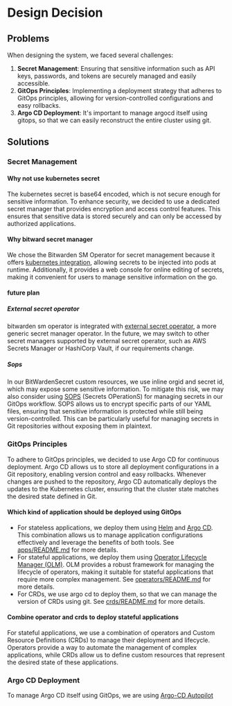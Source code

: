 # Design Decision
## Problems
When designing the system, we faced several challenges:
1. **Secret Management**: Ensuring that sensitive information such as API keys, passwords, and tokens are securely managed and easily accessible.
2. **GitOps Principles**: Implementing a deployment strategy that adheres to GitOps principles, allowing for version-controlled configurations and easy rollbacks.
3. **Argo CD Deployment**: It's important to manage argocd itself using gitops, so that we can easily reconstruct the entire cluster using git.

## Solutions
### Secret Management
#### Why not use kubernetes secret
The kubernetes secret is base64 encoded, which is not secure enough for sensitive information. To enhance security, we decided to use a dedicated secret manager that provides encryption and access control features. This ensures that sensitive data is stored securely and can only be accessed by authorized applications.

#### Why bitward secret manager
We chose the Bitwarden SM Operator for secret management because it offers [kubernetes integration][1], allowing secrets to be injected into pods at runtime. Additionally, it provides a web console for online editing of secrets, making it convenient for users to manage sensitive information on the go.

#### future plan
##### External secret operator
bitwarden sm operator is integrated with [external secret operator](https://external-secrets.io/), a more generic secret manager operator. In the future, we may switch to other secret managers supported by external secret operator, such as AWS Secrets Manager or HashiCorp Vault, if our requirements change.

##### Sops
In our BitWardenSecret custom resources, we use inline orgid and secret id, which may expose some sensitive information. To mitigate this risk, we may also consider using [SOPS](https://github.com/mozilla/sops) (Secrets OPerationS) for managing secrets in our GitOps workflow. SOPS allows us to encrypt specific parts of our YAML files, ensuring that sensitive information is protected while still being version-controlled. This can be particularly useful for managing secrets in Git repositories without exposing them in plaintext.

### GitOps Principles
To adhere to GitOps principles, we decided to use Argo CD for continuous deployment. Argo CD allows us to store all deployment configurations in a Git repository, enabling version control and easy rollbacks. Whenever changes are pushed to the repository, Argo CD automatically deploys the updates to the Kubernetes cluster, ensuring that the cluster state matches the desired state defined in Git.

#### Which kind of application should be deployed using GitOps
- For stateless applications, we deploy them using [Helm](https://helm.sh/) and [Argo CD](https://argo-cd.readthedocs.io/en/stable/). This combination allows us to manage application configurations effectively and leverage the benefits of both tools. See [apps/README.md](../apps/README.md) for more details.
- For stateful applications, we deploy them using [Operator Lifecycle Manager (OLM)](https://olm.operatorframework.io/). OLM provides a robust framework for managing the lifecycle of operators, making it suitable for stateful applications that require more complex management. See [operators/README.md](../operators/README.md) for more details.
- For CRDs, we use argo cd to deploy them, so that we can manage the version of CRDs using git. See [crds/README.md](../crds/README.md) for more details.

#### Combine operator and crds to deploy stateful applications
For stateful applications, we use a combination of operators and Custom Resource Definitions (CRDs) to manage their deployment and lifecycle. Operators provide a way to automate the management of complex applications, while CRDs allow us to define custom resources that represent the desired state of these applications.

### Argo CD Deployment
To manage Argo CD itself using GitOps, we are using [Argo-CD Autopilot][2]

[1]: https://bitwarden.com/help/secrets-manager-kubernetes-operator/
[2]: https://argocd-autopilot.readthedocs.io/en/stable/